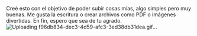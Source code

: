 Creé esto con el objetivo de poder subir cosas mías, algo simples pero muy buenas. Me gusta la escritura o crear archivos como PDF o imágenes divertidas. En fin, espero que sea de tu agrado.![Uploading f96db834-dec3-4d59-afc3-3ed38db31dea.gif…]()

